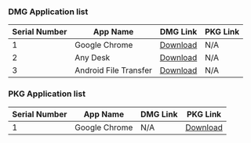 ### DMG Application list

| Serial Number | App Name              | DMG Link                                                            | PKG Link |
|---------------|-----------------------|---------------------------------------------------------------------|----------|
| 1             | Google Chrome         | [Download](https://dl.google.com/chrome/mac/universal/stable/GGRO/googlechrome.dmg) | N/A      |
| 2             | Any Desk              | [Download](https://download.anydesk.com/anydesk.dmg)                | N/A      |
| 3             | Android File Transfer | [Download](https://dl.google.com/dl/androidjumper/mtp/5071136/AndroidFileTransfer.dmg) | N/A      |

### PKG Application list

| Serial Number | App Name      | DMG Link | PKG Link                                                            |
|---------------|---------------|----------|---------------------------------------------------------------------|
| 1             | Google Chrome | N/A      | [Download](https://dl.google.com/dl/chrome/mac/universal/stable/gcem/GoogleChrome.pkg) |
